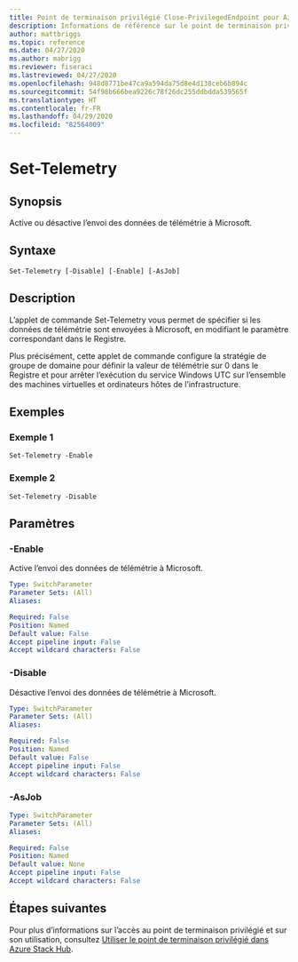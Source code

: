 ```yaml
---
title: Point de terminaison privilégié Close-PrivilegedEndpoint pour Azure Stack Hub
description: Informations de référence sur le point de terminaison privilégié Azure Stack PowerShell - Close-PrivilegedEndpoint
author: mattbriggs
ms.topic: reference
ms.date: 04/27/2020
ms.author: mabrigg
ms.reviewer: fiseraci
ms.lastreviewed: 04/27/2020
ms.openlocfilehash: 948d8771be47ca9a594da75d8e4d138ceb6b894c
ms.sourcegitcommit: 54f98b666bea9226c78f26dc255ddbdda539565f
ms.translationtype: HT
ms.contentlocale: fr-FR
ms.lasthandoff: 04/29/2020
ms.locfileid: "82564009"
---
```

# <a name="set-telemetry"></a>Set-Telemetry

## <a name="synopsis"></a>Synopsis
Active ou désactive l’envoi des données de télémétrie à Microsoft.

## <a name="syntax"></a>Syntaxe

```
Set-Telemetry [-Disable] [-Enable] [-AsJob]
```

## <a name="description"></a>Description
L’applet de commande Set-Telemetry vous permet de spécifier si les données de télémétrie sont envoyées à Microsoft, en modifiant le paramètre correspondant dans le Registre.

Plus précisément, cette applet de commande configure la stratégie de groupe de domaine pour définir la valeur de télémétrie sur 0 dans le Registre et pour arrêter l’exécution du service Windows UTC sur l’ensemble des machines virtuelles et ordinateurs hôtes de l’infrastructure.

## <a name="examples"></a>Exemples

### <a name="example-1"></a>Exemple 1
```
Set-Telemetry -Enable
```

### <a name="example-2"></a>Exemple 2
```
Set-Telemetry -Disable
```

## <a name="parameters"></a>Paramètres

### <a name="-enable"></a>-Enable
Active l’envoi des données de télémétrie à Microsoft.

```yaml
Type: SwitchParameter
Parameter Sets: (All)
Aliases:

Required: False
Position: Named
Default value: False
Accept pipeline input: False
Accept wildcard characters: False
```

### <a name="-disable"></a>-Disable
Désactive l’envoi des données de télémétrie à Microsoft.

```yaml
Type: SwitchParameter
Parameter Sets: (All)
Aliases:

Required: False
Position: Named
Default value: False
Accept pipeline input: False
Accept wildcard characters: False
```

### <a name="-asjob"></a>-AsJob


```yaml
Type: SwitchParameter
Parameter Sets: (All)
Aliases:

Required: False
Position: Named
Default value: None
Accept pipeline input: False
Accept wildcard characters: False
```

## <a name="next-steps"></a>Étapes suivantes

Pour plus d’informations sur l’accès au point de terminaison privilégié et sur son utilisation, consultez [Utiliser le point de terminaison privilégié dans Azure Stack Hub](https://docs.microsoft.com/azure-stack/operator/azure-stack-privileged-endpoint).